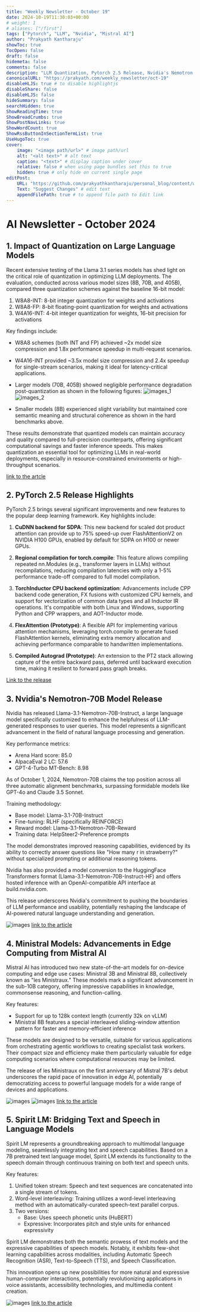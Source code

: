 ```yaml
---
title: "Weekly Newsletter - October 19"
date: 2024-10-19T11:30:03+00:00
# weight: 1
# aliases: ["/first"]
tags: ["Pytorch", "LLM", "Nvidia", "Mistral AI"]
author: "Prakyath Kantharaju"
showToc: true
TocOpen: false
draft: false
hidemeta: false
comments: false
description: "LLM Quantization, Pytorch 2.5 Release, Nvidia's Nemotron-70B Model Release, Ministral Models, and Spirit LM"
canonicalURL: "https://prakyath.com/weekly_newsletter/oct-19"
disableHLJS: true # to disable highlightjs
disableShare: false
disableHLJS: false
hideSummary: false
searchHidden: true
ShowReadingTime: true
ShowBreadCrumbs: true
ShowPostNavLinks: true
ShowWordCount: true
ShowRssButtonInSectionTermList: true
UseHugoToc: true
cover:
    image: "<image path/url>" # image path/url
    alt: "<alt text>" # alt text
    caption: "<text>" # display caption under cover
    relative: false # when using page bundles set this to true
    hidden: true # only hide on current single page
editPost:
    URL: "https://github.com/prakyathkantharaju/personal_blog/content/weekly_newsletter/oct-19.md"
    Text: "Suggest Changes" # edit text
    appendFilePath: true # to append file path to Edit link
---
```




# AI Newsletter - October 2024

## 1. Impact of Quantization on Large Language Models

Recent extensive testing of the Llama 3.1 series models has shed light on the critical role of quantization in optimizing LLM deployments. The evaluation, conducted across various model sizes (8B, 70B, and 405B), compared three quantization schemes against the baseline 16-bit model:

1. W8A8-INT: 8-bit integer quantization for weights and activations
2. W8A8-FP: 8-bit floating-point quantization for weights and activations
3. W4A16-INT: 4-bit integer quantization for weights, 16-bit precision for activations

Key findings include:

- W8A8 schemes (both INT and FP) achieved ~2x model size compression and 1.8x performance speedup in multi-request scenarios.
- W4A16-INT provided ~3.5x model size compression and 2.4x speedup for single-stream scenarios, making it ideal for latency-critical applications.
- Larger models (70B, 405B) showed negligible performance degradation post-quantization as shown in the following figures:
![images_1](/oct-19/CHART-LLM-Compression-Evals-ArenaHard.webp)
![images_2](/oct-19/CHART-LLM-Compression-Evals-HumanEval.webp)
  
- Smaller models (8B) experienced slight variability but maintained core semantic meaning and structural coherence as shown in the hard benchmarks above.

These results demonstrate that quantized models can maintain accuracy and quality compared to full-precision counterparts, offering significant computational savings and faster inference speeds. This makes quantization an essential tool for optimizing LLMs in real-world deployments, especially in resource-constrained environments or high-throughput scenarios.

[link to the artcle](https://neuralmagic.com/blog/we-ran-over-half-a-million-evaluations-on-quantized-llms-heres-what-we-found/)


## 2. PyTorch 2.5 Release Highlights

PyTorch 2.5 brings several significant improvements and new features to the popular deep learning framework. Key highlights include:

1. **CuDNN backend for SDPA**: This new backend for scaled dot product attention can provide up to 75% speed-up over FlashAttentionV2 on NVIDIA H100 GPUs, enabled by default for SDPA on H100 or newer GPUs.

2. **Regional compilation for torch.compile**: This feature allows compiling repeated nn.Modules (e.g., transformer layers in LLMs) without recompilations, reducing compilation latencies with only a 1-5% performance trade-off compared to full model compilation.

3. **TorchInductor CPU backend optimization**: Advancements include CPP backend code generation, FX fusions with customized CPU kernels, and support for vectorization of common data types and all Inductor IR operations. It's compatible with both Linux and Windows, supporting Python and CPP wrappers, and AOT-Inductor mode.

4. **FlexAttention (Prototype)**: A flexible API for implementing various attention mechanisms, leveraging torch.compile to generate fused FlashAttention kernels, eliminating extra memory allocation and achieving performance comparable to handwritten implementations.

5. **Compiled Autograd (Prototype)**: An extension to the PT2 stack allowing capture of the entire backward pass, deferred until backward execution time, making it resilient to forward pass graph breaks.

[Link to the release](https://github.com/pytorch/pytorch/releases/tag/v2.5.0)


## 3. Nvidia's Nemotron-70B Model Release

Nvidia has released Llama-3.1-Nemotron-70B-Instruct, a large language model specifically customized to enhance the helpfulness of LLM-generated responses to user queries. This model represents a significant advancement in the field of natural language processing and generation.

Key performance metrics:
- Arena Hard score: 85.0
- AlpacaEval 2 LC: 57.6
- GPT-4-Turbo MT-Bench: 8.98

As of October 1, 2024, Nemotron-70B claims the top position across all three automatic alignment benchmarks, surpassing formidable models like GPT-4o and Claude 3.5 Sonnet.

Training methodology:
- Base model: Llama-3.1-70B-Instruct
- Fine-tuning: RLHF (specifically REINFORCE)
- Reward model: Llama-3.1-Nemotron-70B-Reward
- Training data: HelpSteer2-Preference prompts

The model demonstrates improved reasoning capabilities, evidenced by its ability to correctly answer questions like "How many r in strawberry?" without specialized prompting or additional reasoning tokens.

Nvidia has also provided a model conversion to the HuggingFace Transformers format (Llama-3.1-Nemotron-70B-Instruct-HF) and offers hosted inference with an OpenAI-compatible API interface at build.nvidia.com.

This release underscores Nvidia's commitment to pushing the boundaries of LLM performance and usability, potentially reshaping the landscape of AI-powered natural language understanding and generation.

![images](/oct-19/llm-nvidia-evals.png)
[link to the article](https://huggingface.co/nvidia/Llama-3.1-Nemotron-70B-Instruct)

## 4. Ministral Models: Advancements in Edge Computing from Mistral AI

Mistral AI has introduced two new state-of-the-art models for on-device computing and edge use cases: Ministral 3B and Ministral 8B, collectively known as "les Ministraux." These models mark a significant advancement in the sub-10B category, offering impressive capabilities in knowledge, commonsense reasoning, and function-calling.

Key features:
- Support for up to 128k context length (currently 32k on vLLM)
- Ministral 8B features a special interleaved sliding-window attention pattern for faster and memory-efficient inference

These models are designed to be versatile, suitable for various applications from orchestrating agentic workflows to creating specialist task workers. Their compact size and efficiency make them particularly valuable for edge computing scenarios where computational resources may be limited.

The release of les Ministraux on the first anniversary of Mistral 7B's debut underscores the rapid pace of innovation in edge AI, potentially democratizing access to powerful language models for a wide range of devices and applications.

![images](/oct-19/instruct_plot_8b_with_mistral_logo.png)
![images](/oct-19/instruct_table_with_gemma.png)
[link to the article](https://mistral.ai/news/ministraux/)

## 5. Spirit LM: Bridging Text and Speech in Language Models

Spirit LM represents a groundbreaking approach to multimodal language modeling, seamlessly integrating text and speech capabilities. Based on a 7B pretrained text language model, Spirit LM extends its functionality to the speech domain through continuous training on both text and speech units.

Key features:
1. Unified token stream: Speech and text sequences are concatenated into a single stream of tokens.
2. Word-level interleaving: Training utilizes a word-level interleaving method with an automatically-curated speech-text parallel corpus.
3. Two versions:
   - Base: Uses speech phonetic units (HuBERT)
   - Expressive: Incorporates pitch and style units for enhanced expressivity

Spirit LM demonstrates both the semantic prowess of text models and the expressive capabilities of speech models. Notably, it exhibits few-shot learning capabilities across modalities, including Automatic Speech Recognition (ASR), Text-to-Speech (TTS), and Speech Classification.

This innovation opens up new possibilities for more natural and expressive human-computer interactions, potentially revolutionizing applications in voice assistants, accessibility technologies, and multimedia content creation.


![images](/oct-19/spiritlm_overview.png)
[link to the article](https://speechbot.github.io/spiritlm/)
